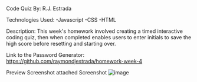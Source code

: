 Code Quiz By: R.J. Estrada

Technologies Used: -Javascript -CSS -HTML

Description: This week's homework involved creating a timed interactive coding quiz, then when completed enables users to enter initials to save the high score before resetting and starting over.

Link to the Password Generator: https://github.com/raymondjestrada/homework-week-4

Preview Screenshot attached Screenshot
![image](https://user-images.githubusercontent.com/87677207/149895124-194e7b7f-fcd4-442d-9a06-b6ff71506472.png)
